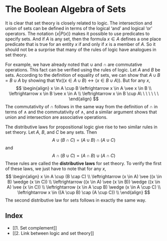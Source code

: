 # The Boolean Algebra of Sets
It is clear that set theory is closely related to logic. The intersection and union of sets can be defined in terms of the logical ‘and’ and logical ‘or’ operators. The notation $\{x | P(x)\}$ makes it possible to use predicates to specify sets. And if *A* is any set, then the formula $x \in A$ defines a one place predicate that is true for an entity *x* if and only if *x* is a member of *A*. So it should not be a surprise that many of the rules of logic have analogues in set theory.

For example, we have already noted that $\cup$ and $\cap$ are commutative operations. This fact can be verified using the rules of logic. Let *A* and *B* be sets. According to the definition of equality of sets, we can show that $A \cup B = B \cup A$ by showing that $\forall x((x \in A \cup B) \leftrightarrow (x \in B \cup A))$. But for any *x*,
$$
\begin{align}
x \in A \cup B \leftrightarrow x \in A \vee x \in B \\ 
\leftrightarrow x \in B \vee x \in A \\
\leftrightarrow x \in B \cup A\ \ \ \ \ \ \
\end{align}
$$
The commutativity of $\cap$ follows in the same way from the definition of $\cap$ in terms of $\wedge$ and the commutativity of $\wedge$, and a similar argument shows that union and intersection are associative operations.

The distributive laws for propositional logic give rise to two similar rules in set theory. Let *A*, *B*, and *C* be any sets. Then
$$
A \cup (B \cap C) = (A \cup B) \cap (A \cup C)
$$
and
$$
A \cap (B \cup C) = (A \cap B) \cup (A \cap C)
$$
These rules are called the **distributive laws** for set theory. To verify the first of these laws, we just have to note that for any *x*,
$$
\begin{align}
x \in A \cup (B \cap C) \\
\leftrightarrow (x \in A) \vee ((x \in B) \wedge (x \in C)) \\
\leftrightarrow ((x \in A) \vee (x \in B)) \wedge ((x \in A) \vee (x \in C)) \\
\leftrightarrow (x \in A \cup B) \wedge (x \in A \cup C) \\
\leftrightarrow x \in ((A \cup B) \cap (A \cup C)) \\
\end{align}
$$
The second distributive law for sets follows in exactly the same way.

## Index
- [[1. Set complement]]
- [[2. Link between logic and set theory]]